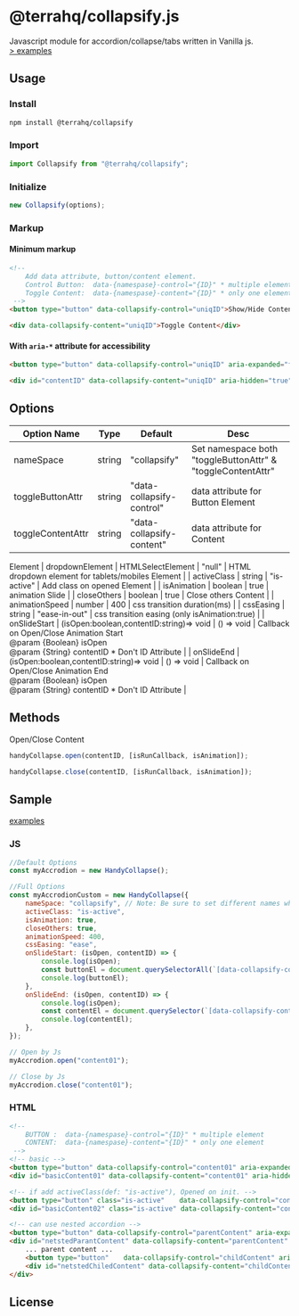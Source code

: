 # @terrahq/collapsify.js

Javascript module for accordion/collapse/tabs written in Vanilla js.  
[> examples](https://collapsify.terrahq.com/)

## Usage

### Install

```sh
npm install @terrahq/collapsify
```

### Import

```javascript
import Collapsify from "@terrahq/collapsify";
```

### Initialize

```javascript
new Collapsify(options);
```

### Markup

#### Minimum markup

```html
<!-- 
    Add data attribute, button/content element.
    Control Button:  data-{namespase}-control="{ID}" * multiple elements
    Toggle Content:  data-{namespase}-content="{ID}" * only one element
 -->
<button type="button" data-collapsify-control="uniqID">Show/Hide Content</button>

<div data-collapsify-content="uniqID">Toggle Content</div>
```

#### With `aria-*` attribute for accessibility

```html
<button type="button" data-collapsify-control="uniqID" aria-expanded="false" aria-controls="contentID">Show/Hide Content</button>

<div id="contentID" data-collapsify-content="uniqID" aria-hidden="true">Toggle Content</div>
```

## Options

| Option Name       | Type   | Default                   | Desc                                                        |
| ----------------- | ------ | ------------------------- | ----------------------------------------------------------- |
| nameSpace         | string | "collapsify"              | Set namespace both "toggleButtonAttr" & "toggleContentAttr" |
| toggleButtonAttr  | string | "data-collapsify-control" | data attribute for Button Element                           |
| toggleContentAttr | string | "data-collapsify-content" | data attribute for Content                                  |

Element
| dropdownElement | HTMLSelectElement | "null" | HTML dropdown element for tablets/mobiles
Element |
| activeClass | string | "is-active" | Add class on opened Element |
| isAnimation | boolean | true | animation Slide |
| closeOthers | boolean | true | Close others Content |
| animationSpeed | number | 400 | css transition duration(ms) |
| cssEasing | string | "ease-in-out" | css transition easing (only isAnimation:true) |
| onSlideStart | (isOpen:boolean,contentID:string)=> void | () => void | Callback on Open/Close Animation Start <br> @param {Boolean} isOpen <br> @param {String} contentID \* Don't ID Attribute |
| onSlideEnd | (isOpen:boolean,contentID:string)=> void | () => void | Callback on Open/Close Animation End <br> @param {Boolean} isOpen <br> @param {String} contentID \* Don't ID Attribute |

## Methods

Open/Close Content

```javascript
handyCollapse.open(contentID, [isRunCallback, isAnimation]);
```

```javascript
handyCollapse.close(contentID, [isRunCallback, isAnimation]);
```

## Sample

[examples](https://handy-collapse.netlify.com/)

### JS

```javascript
//Default Options
const myAccrodion = new HandyCollapse();

//Full Options
const myAccrodionCustom = new HandyCollapse({
    nameSpace: "collapsify", // Note: Be sure to set different names when creating multiple instances
    activeClass: "is-active",
    isAnimation: true,
    closeOthers: true,
    animationSpeed: 400,
    cssEasing: "ease",
    onSlideStart: (isOpen, contentID) => {
        console.log(isOpen);
        const buttonEl = document.querySelectorAll(`[data-collapsify-control='${contentID}']`);
        console.log(buttonEl);
    },
    onSlideEnd: (isOpen, contentID) => {
        console.log(isOpen);
        const contentEl = document.querySelector(`[data-collapsify-content='${contentID}']`);
        console.log(contentEl);
    },
});

// Open by Js
myAccrodion.open("content01");

// Close by Js
myAccrodion.close("content01");
```

### HTML

```html
<!-- 
    BUTTON :  data-{namespase}-control="{ID}" * multiple element
    CONTENT:  data-{namespase}-content="{ID}" * only one element
 -->
<!-- basic -->
<button type="button" data-collapsify-control="content01" aria-expanded="false" aria-controls="basicContent01">Show/Hide Content 01</button>
<div id="basicContent01" data-collapsify-content="content01" aria-hidden="true">... Content 01 ...</div>

<!-- if add activeClass(def: "is-active"), Opened on init. -->
<button type="button" class="is-active" 　 data-collapsify-control="content02" aria-expanded="true" aria-controls="basicContent02">Show/Hide Content 02</button>
<div id="basicContent02" class="is-active" data-collapsify-content="content02" aria-hidden="false">... Content 02 ...</div>

<!-- can use nested accordion -->
<button type="button" data-collapsify-control="parentContent" aria-expanded="true" aria-controls="netstedParantContent">Show/Hide parent content</button>
<div id="netstedParantContent" data-collapsify-content="parentContent" aria-hidden="true">
    ... parent content ...
    <button type="button" 　 data-collapsify-control="childContent" aria-expanded="true" aria-controls="netstedChiledContent">Show/Hide child content</button>
    <div id="netstedChiledContent" data-collapsify-content="childContent" aria-hidden="true">... child content ...</div>
</div>
```

## License
